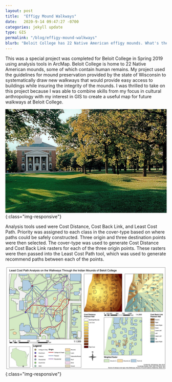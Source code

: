 ```yaml
---
layout: post
title:  "Effigy Mound Walkways"
date:   2020-9-14 09:47:27 -0700
categories: jekyll update
type: GIS
permalink: "/blog/effigy-mound-walkways"
blurb: "Beloit College has 22 Native American effigy mounds. What's the most efficient path to avoid walking on them?"
---
```


This was a special project was completed for Beloit College in Spring 2019 using analysis tools in ArcMap. Beloit College is home to 22 Native American mounds, some of which contain human remains. My project used the guidelines for mound preservation provided by the state of Wisconsin to systematically draw new walkways that would provide easy access to buildings while insuring the integrity of the mounds. I was thrilled to take on this project because I was able to combine skills from my focus in cultural anthropology with my interest in GIS to create a useful map for future walkways at Beloit College.

![Beloit College mounds. View from the West. Source: Beloit College Archives](/assets/img/mounds.jpg){:class="img-responsive"}

Analysis tools used were Cost Distance, Cost Back Link, and Least Cost Path. Priority was assigned to each class in the cover-type based on where paths could be safely constructed. Three origin and three destination points were then selected. The cover-type was used to generate Cost Distance and Cost Back Link rasters for each of the three origin points. These rasters were then passed into the Least Cost Path tool, which was used to generate recommend paths between each of the points.

![Effigy mounds map](/assets/img/effigy_mounds_map.jpg){:class="img-responsive"}
